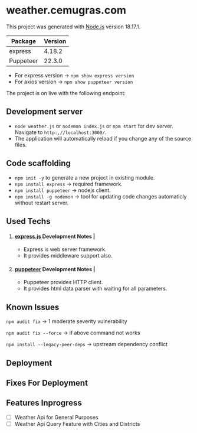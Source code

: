 # weather.cemugras.com

This project was generated with [Node.js](https://nodejs.org/en) version 18.17.1.

| Package   | Version     |
|-----------|-------------|
| express   | 4.18.2      |
| Puppeteer | 22.3.0      |

- For express version -> `npm show express version`
- For axios version -> `npm show puppeteer version`

The project is on live with the following endpoint:

## Development server

- `node weather.js` or `nodemon index.js` or `npm start` for dev server. Navigate to `http:,//localhost:3000/`.
- The application will automatically reload if you change any of the source files.

## Code scaffolding

- `npm init -y` to generate a new project in existing module.
- `npm install express` -> required framework.
- `npm install puppeteer` -> nodejs client.
- `npm install -g nodemon` -> tool for updating code changes automaticly without restart server.

## Used Techs

1) #### [express.js](https://expressjs.com/) Development Notes  |
    - Express is web server framework.
    - It provides middleware support also.
2) #### [puppeteer](https://pptr.dev/) Development Notes  |
    - Puppeteer provides HTTP client.
    - It provides html data parser with waiting for all parameters.

## Known Issues
`npm audit fix` -> 1 moderate severity vulnerability

`npm audit fix --force` -> if above command not works

`npm install --legacy-peer-deps` -> upstream dependency conflict

## Deployment

## Fixes For Deployment

## Features Inprogress
- [ ] Weather Api for General Purposes
- [ ] Weather Api Query Feature with Cities and Districts